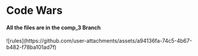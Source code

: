 <h1>Code Wars</h1>
<h4>All the files are in the comp_3 Branch</h4>
![rules](https://github.com/user-attachments/assets/a94136fa-74c5-4b67-b482-f78ba101ad7f)
